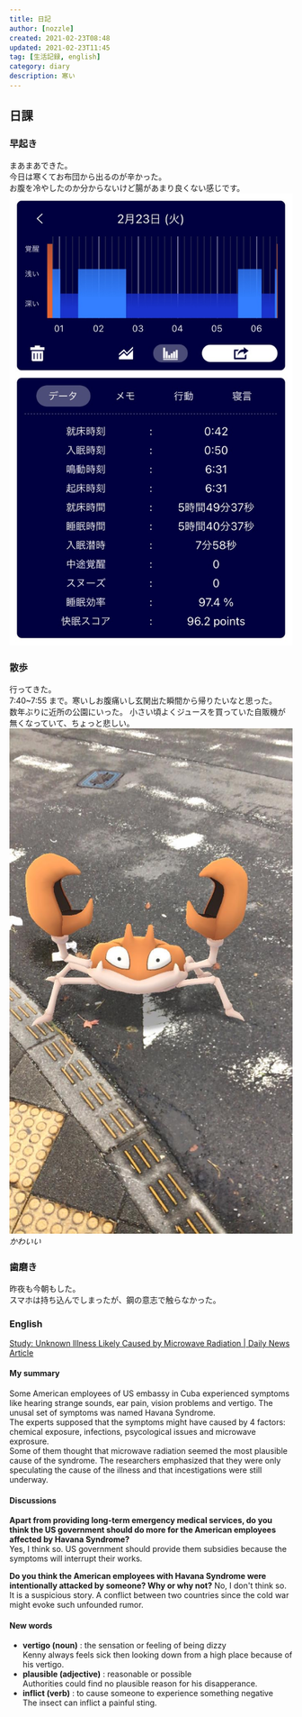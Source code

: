 ```yaml
---
title: 日記
author: [nozzle]
created: 2021-02-23T08:48
updated: 2021-02-23T11:45
tag: [生活記録, english]
category: diary
description: 寒い
---
```


## 日課

### 早起き

まあまあできた。  
今日は寒くてお布団から出るのが辛かった。  
お腹を冷やしたのか分からないけど腸があまり良くない感じです。
![](./IMG_20210223_113750.JPG)

### 散歩

行ってきた。  
7:40~7:55 まで。寒いしお腹痛いし玄関出た瞬間から帰りたいなと思った。  
数年ぶりに近所の公園にいった。
小さい頃よくジュースを買っていた自販機が無くなっていて、ちょっと悲しい。
![](./IMG_20201203_071637.JPG)
_かわいい_

### 歯磨き

昨夜も今朝もした。  
スマホは持ち込んでしまったが、鋼の意志で触らなかった。

### English

[Study: Unknown Illness Likely Caused by Microwave Radiation
| Daily News Article](https://www.rarejob.com/dna/2021/02/23/study-unknown-illness-likely-caused-by-microwave-radiation/)

#### My summary

Some American employees of US embassy in Cuba experienced symptoms like hearing strange sounds, ear pain, vision problems and vertigo. The unusal set of symptoms was named Havana Syndrome.  
The experts supposed that the symptoms might have caused by 4 factors: chemical exposure, infections, psycological issues and microwave exprosure.  
Some of them thought that microwave radiation seemed the most plausible cause of the syndrome. The researchers emphasized that they were only speculating the cause of the illness and that incestigations were still underway.

#### Discussions

**Apart from providing long-term emergency medical services, do you think the US government should do more for the American employees affected by Havana Syndrome?**  
Yes, I think so. US government should provide them subsidies because the symptoms will interrupt their works.

**Do you think the American employees with Havana Syndrome were intentionally attacked by someone? Why or why not?**
No, I don't think so. It is a suspicious story. A conflict between two countries since the cold war might evoke such unfounded rumor.

#### New words

- **vertigo (noun)** : the sensation or feeling of being dizzy  
  Kenny always feels sick then looking down from a high place because of his vertigo.
- **plausible (adjective)** : reasonable or possible  
  Authorities could find no plausible reason for his disapperance.
- **inflict (verb)** : to cause someone to experience something negative  
  The insect can inflict a painful sting.
